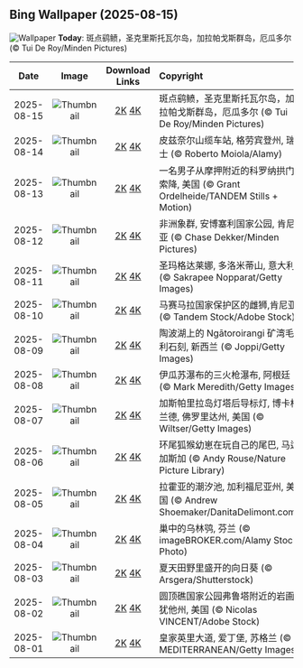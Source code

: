 ## Bing Wallpaper (2025-08-15)

![Wallpaper](https://cn.bing.com/th?id=OHR.SpottedEagleRay_ZH-CN9894613260_UHD.jpg&w=1024) **Today**: 斑点鹞鲼，圣克里斯托瓦尔岛‌，‌加拉帕戈斯群岛，厄瓜多尔 (© Tui De Roy/Minden Pictures)

|    Date    |                                               Image                                                |                                                                                      Download Links                                                                                       | Copyright                                                                              |
| :--------: | :------------------------------------------------------------------------------------------------: | :---------------------------------------------------------------------------------------------------------------------------------------------------------------------------------------: | :------------------------------------------------------------------------------------- |
| 2025-08-15 |  ![Thumbnail](https://cn.bing.com/th?id=OHR.SpottedEagleRay_ZH-CN9894613260_UHD.jpg&w=384&h=216)   |    [2K](https://cn.bing.com/th?id=OHR.SpottedEagleRay_ZH-CN9894613260_UHD.jpg&w=2560&h=1440) [4K](https://cn.bing.com/th?id=OHR.SpottedEagleRay_ZH-CN9894613260_UHD.jpg&w=3840&h=2160)    | 斑点鹞鲼，圣克里斯托瓦尔岛‌，‌加拉帕戈斯群岛，厄瓜多尔 (© Tui De Roy/Minden Pictures) |
| 2025-08-14 |    ![Thumbnail](https://cn.bing.com/th?id=OHR.PizNairPeak_ZH-CN8209144138_UHD.jpg&w=384&h=216)     |        [2K](https://cn.bing.com/th?id=OHR.PizNairPeak_ZH-CN8209144138_UHD.jpg&w=2560&h=1440) [4K](https://cn.bing.com/th?id=OHR.PizNairPeak_ZH-CN8209144138_UHD.jpg&w=3840&h=2160)        | 皮兹奈尔山缆车站, 格劳宾登州, 瑞士 (© Roberto Moiola/Alamy)                           |
| 2025-08-13 |     ![Thumbnail](https://cn.bing.com/th?id=OHR.CoronaArch_ZH-CN5406267193_UHD.jpg&w=384&h=216)     |         [2K](https://cn.bing.com/th?id=OHR.CoronaArch_ZH-CN5406267193_UHD.jpg&w=2560&h=1440) [4K](https://cn.bing.com/th?id=OHR.CoronaArch_ZH-CN5406267193_UHD.jpg&w=3840&h=2160)         | 一名男子从摩押附近的科罗纳拱门索降, 美国 (© Grant Ordelheide/TANDEM Stills + Motion)  |
| 2025-08-12 |   ![Thumbnail](https://cn.bing.com/th?id=OHR.KenyaElephants_ZH-CN7587207512_UHD.jpg&w=384&h=216)   |     [2K](https://cn.bing.com/th?id=OHR.KenyaElephants_ZH-CN7587207512_UHD.jpg&w=2560&h=1440) [4K](https://cn.bing.com/th?id=OHR.KenyaElephants_ZH-CN7587207512_UHD.jpg&w=3840&h=2160)     | 非洲象群, 安博塞利国家公园, 肯尼亚 (© Chase Dekker/Minden Pictures)                   |
| 2025-08-11 |   ![Thumbnail](https://cn.bing.com/th?id=OHR.SantaMaddalena_ZH-CN7421083295_UHD.jpg&w=384&h=216)   |     [2K](https://cn.bing.com/th?id=OHR.SantaMaddalena_ZH-CN7421083295_UHD.jpg&w=2560&h=1440) [4K](https://cn.bing.com/th?id=OHR.SantaMaddalena_ZH-CN7421083295_UHD.jpg&w=3840&h=2160)     | 圣玛格达莱娜, 多洛米蒂山, 意大利 (© Sakrapee Nopparat/Getty Images)                   |
| 2025-08-10 |    ![Thumbnail](https://cn.bing.com/th?id=OHR.LionessKenya_ZH-CN6791029673_UHD.jpg&w=384&h=216)    |       [2K](https://cn.bing.com/th?id=OHR.LionessKenya_ZH-CN6791029673_UHD.jpg&w=2560&h=1440) [4K](https://cn.bing.com/th?id=OHR.LionessKenya_ZH-CN6791029673_UHD.jpg&w=3840&h=2160)       | 马赛马拉国家保护区的雌狮,肯尼亚 (© Tandem Stock/Adobe Stock)                          |
| 2025-08-09 |     ![Thumbnail](https://cn.bing.com/th?id=OHR.MaoriRock_ZH-CN5614685493_UHD.jpg&w=384&h=216)      |          [2K](https://cn.bing.com/th?id=OHR.MaoriRock_ZH-CN5614685493_UHD.jpg&w=2560&h=1440) [4K](https://cn.bing.com/th?id=OHR.MaoriRock_ZH-CN5614685493_UHD.jpg&w=3840&h=2160)          | 陶波湖上的 Ngātoroirangi 矿湾毛利石刻, 新西兰 (© Joppi/Getty Images)                  |
| 2025-08-08 |  ![Thumbnail](https://cn.bing.com/th?id=OHR.IguazuArgentina_ZH-CN4457051931_UHD.jpg&w=384&h=216)   |    [2K](https://cn.bing.com/th?id=OHR.IguazuArgentina_ZH-CN4457051931_UHD.jpg&w=2560&h=1440) [4K](https://cn.bing.com/th?id=OHR.IguazuArgentina_ZH-CN4457051931_UHD.jpg&w=3840&h=2160)    | 伊瓜苏瀑布的三火枪瀑布, 阿根廷 (© Mark Meredith/Getty Images)                         |
| 2025-08-07 |  ![Thumbnail](https://cn.bing.com/th?id=OHR.GasparillaLight_ZH-CN6855683859_UHD.jpg&w=384&h=216)   |    [2K](https://cn.bing.com/th?id=OHR.GasparillaLight_ZH-CN6855683859_UHD.jpg&w=2560&h=1440) [4K](https://cn.bing.com/th?id=OHR.GasparillaLight_ZH-CN6855683859_UHD.jpg&w=3840&h=2160)    | 加斯帕里拉岛灯塔后导标灯, 博卡格兰德, 佛罗里达州, 美国 (© Wiltser/Getty Images)       |
| 2025-08-06 |     ![Thumbnail](https://cn.bing.com/th?id=OHR.BabyLemur_ZH-CN6617977758_UHD.jpg&w=384&h=216)      |          [2K](https://cn.bing.com/th?id=OHR.BabyLemur_ZH-CN6617977758_UHD.jpg&w=2560&h=1440) [4K](https://cn.bing.com/th?id=OHR.BabyLemur_ZH-CN6617977758_UHD.jpg&w=3840&h=2160)          | 环尾狐猴幼崽在玩自己的尾巴‌, 马达加斯加 (© Andy Rouse/Nature Picture Library)         |
| 2025-08-05 | ![Thumbnail](https://cn.bing.com/th?id=OHR.CaliforniaTidepool_ZH-CN6273815361_UHD.jpg&w=384&h=216) | [2K](https://cn.bing.com/th?id=OHR.CaliforniaTidepool_ZH-CN6273815361_UHD.jpg&w=2560&h=1440) [4K](https://cn.bing.com/th?id=OHR.CaliforniaTidepool_ZH-CN6273815361_UHD.jpg&w=3840&h=2160) | 拉霍亚的潮汐池‌, 加利福尼亚州, 美国 (© Andrew Shoemaker/DanitaDelimont.com)           |
| 2025-08-04 |     ![Thumbnail](https://cn.bing.com/th?id=OHR.LaplandOwl_ZH-CN6070251232_UHD.jpg&w=384&h=216)     |         [2K](https://cn.bing.com/th?id=OHR.LaplandOwl_ZH-CN6070251232_UHD.jpg&w=2560&h=1440) [4K](https://cn.bing.com/th?id=OHR.LaplandOwl_ZH-CN6070251232_UHD.jpg&w=3840&h=2160)         | 巢中的乌林鸮, 芬兰 (© imageBROKER.com/Alamy Stock Photo)                              |
| 2025-08-03 |   ![Thumbnail](https://cn.bing.com/th?id=OHR.HappySunflower_ZH-CN5840993161_UHD.jpg&w=384&h=216)   |     [2K](https://cn.bing.com/th?id=OHR.HappySunflower_ZH-CN5840993161_UHD.jpg&w=2560&h=1440) [4K](https://cn.bing.com/th?id=OHR.HappySunflower_ZH-CN5840993161_UHD.jpg&w=3840&h=2160)     | 夏天田野里盛开的向日葵 (© Arsgera/Shutterstock)                                       |
| 2025-08-02 | ![Thumbnail](https://cn.bing.com/th?id=OHR.FruitaPetroglyphs_ZH-CN5423905955_UHD.jpg&w=384&h=216)  |  [2K](https://cn.bing.com/th?id=OHR.FruitaPetroglyphs_ZH-CN5423905955_UHD.jpg&w=2560&h=1440) [4K](https://cn.bing.com/th?id=OHR.FruitaPetroglyphs_ZH-CN5423905955_UHD.jpg&w=3840&h=2160)  | 圆顶礁国家公园弗鲁塔附近的岩画, 犹他州, 美国 (© Nicolas VINCENT/Adobe Stock)          |
| 2025-08-01 |  ![Thumbnail](https://cn.bing.com/th?id=OHR.EdinburghFringe_ZH-CN5243292664_UHD.jpg&w=384&h=216)   |    [2K](https://cn.bing.com/th?id=OHR.EdinburghFringe_ZH-CN5243292664_UHD.jpg&w=2560&h=1440) [4K](https://cn.bing.com/th?id=OHR.EdinburghFringe_ZH-CN5243292664_UHD.jpg&w=3840&h=2160)    | 皇家英里大道, 爱丁堡, 苏格兰 (© MEDITERRANEAN/Getty Images)                           |
